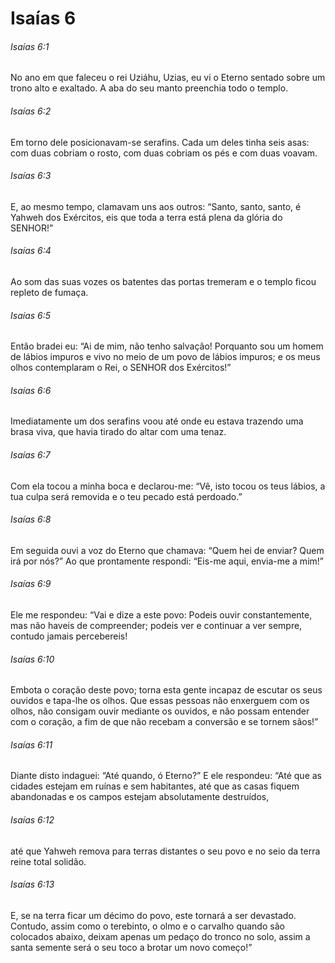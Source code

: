 # Isaías 6

###### Isaías 6:1

No ano em que faleceu o rei Uziáhu, Uzias, eu vi o Eterno sentado sobre um trono alto e exaltado. A aba do seu manto preenchia todo o templo.

###### Isaías 6:2

Em torno dele posicionavam-se serafins. Cada um deles tinha seis asas: com duas cobriam o rosto, com duas cobriam os pés e com duas voavam.

###### Isaías 6:3

E, ao mesmo tempo, clamavam uns aos outros: “Santo, santo, santo, é Yahweh dos Exércitos, eis que toda a terra está plena da glória do SENHOR!”

###### Isaías 6:4

Ao som das suas vozes os batentes das portas tremeram e o templo ficou repleto de fumaça.

###### Isaías 6:5

Então bradei eu: “Ai de mim, não tenho salvação! Porquanto sou um homem de lábios impuros e vivo no meio de um povo de lábios impuros; e os meus olhos contemplaram o Rei, o SENHOR dos Exércitos!”

###### Isaías 6:6

Imediatamente um dos serafins voou até onde eu estava trazendo uma brasa viva, que havia tirado do altar com uma tenaz.

###### Isaías 6:7

Com ela tocou a minha boca e declarou-me: “Vê, isto tocou os teus lábios, a tua culpa será removida e o teu pecado está perdoado.”

###### Isaías 6:8

Em seguida ouvi a voz do Eterno que chamava: “Quem hei de enviar? Quem irá por nós?” Ao que prontamente respondi: “Eis-me aqui, envia-me a mim!”

###### Isaías 6:9

Ele me respondeu: “Vai e dize a este povo: Podeis ouvir constantemente, mas não haveis de compreender; podeis ver e continuar a ver sempre, contudo jamais percebereis!

###### Isaías 6:10

Embota o coração deste povo; torna esta gente incapaz de escutar os seus ouvidos e tapa-lhe os olhos. Que essas pessoas não enxerguem com os olhos, não consigam ouvir mediante os ouvidos, e não possam entender com o coração, a fim de que não recebam a conversão e se tornem sãos!”

###### Isaías 6:11

Diante disto indaguei: “Até quando, ó Eterno?” E ele respondeu: “Até que as cidades estejam em ruínas e sem habitantes, até que as casas fiquem abandonadas e os campos estejam absolutamente destruídos,

###### Isaías 6:12

até que Yahweh remova para terras distantes o seu povo e no seio da terra reine total solidão.

###### Isaías 6:13

E, se na terra ficar um décimo do povo, este tornará a ser devastado. Contudo, assim como o terebinto, o olmo e o carvalho quando são colocados abaixo, deixam apenas um pedaço do tronco no solo, assim a santa semente será o seu toco a brotar um novo começo!”

